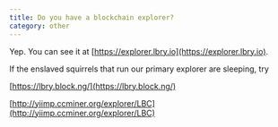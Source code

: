 ```yaml
---
title: Do you have a blockchain explorer?
category: other
---
```


Yep. You can see it at [https://explorer.lbry.io](https://explorer.lbry.io).

If the enslaved squirrels that run our primary explorer are sleeping, try

[https://lbry.block.ng/](https://lbry.block.ng/)

[http://yiimp.ccminer.org/explorer/LBC](http://yiimp.ccminer.org/explorer/LBC)
